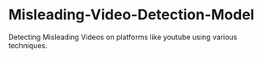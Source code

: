 # Misleading-Video-Detection-Model
Detecting Misleading Videos on platforms like youtube using various techniques.

